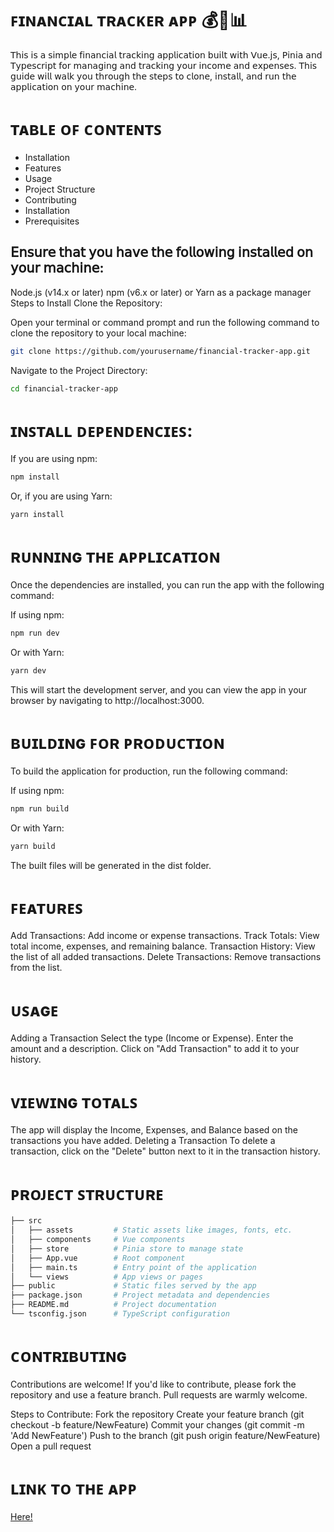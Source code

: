 # ꜰɪɴᴀɴᴄɪᴀʟ ᴛʀᴀᴄᴋᴇʀ ᴀᴘᴘ 💰💼📊
𝖳𝗁𝗂𝗌 𝗂𝗌 𝖺 𝗌𝗂𝗆𝗉𝗅𝖾 𝖿𝗂𝗇𝖺𝗇𝖼𝗂𝖺𝗅 𝗍𝗋𝖺𝖼𝗄𝗂𝗇𝗀 𝖺𝗉𝗉𝗅𝗂𝖼𝖺𝗍𝗂𝗈𝗇 𝖻𝗎𝗂𝗅𝗍 𝗐𝗂𝗍𝗁 𝖵𝗎𝖾.𝗃𝗌, 𝖯𝗂𝗇𝗂𝖺 𝖺𝗇𝖽 𝖳𝗒𝗉𝖾𝗌𝖼𝗋𝗂𝗉𝗍 𝖿𝗈𝗋 𝗆𝖺𝗇𝖺𝗀𝗂𝗇𝗀 𝖺𝗇𝖽 𝗍𝗋𝖺𝖼𝗄𝗂𝗇𝗀 𝗒𝗈𝗎𝗋 𝗂𝗇𝖼𝗈𝗆𝖾 𝖺𝗇𝖽 𝖾𝗑𝗉𝖾𝗇𝗌𝖾𝗌. 𝖳𝗁𝗂𝗌 𝗀𝗎𝗂𝖽𝖾 𝗐𝗂𝗅𝗅 𝗐𝖺𝗅𝗄 𝗒𝗈𝗎 𝗍𝗁𝗋𝗈𝗎𝗀𝗁 𝗍𝗁𝖾 𝗌𝗍𝖾𝗉𝗌 𝗍𝗈 𝖼𝗅𝗈𝗇𝖾, 𝗂𝗇𝗌𝗍𝖺𝗅𝗅, 𝖺𝗇𝖽 𝗋𝗎𝗇 𝗍𝗁𝖾 𝖺𝗉𝗉𝗅𝗂𝖼𝖺𝗍𝗂𝗈𝗇 𝗈𝗇 𝗒𝗈𝗎𝗋 𝗆𝖺𝖼𝗁𝗂𝗇𝖾.

# ᴛᴀʙʟᴇ ᴏꜰ ᴄᴏɴᴛᴇɴᴛꜱ
* Installation
* Features
* Usage
* Project Structure
* Contributing
* Installation
* Prerequisites

  
## 𝖤𝗇𝗌𝗎𝗋𝖾 𝗍𝗁𝖺𝗍 𝗒𝗈𝗎 𝗁𝖺𝗏𝖾 𝗍𝗁𝖾 𝖿𝗈𝗅𝗅𝗈𝗐𝗂𝗇𝗀 𝗂𝗇𝗌𝗍𝖺𝗅𝗅𝖾𝖽 𝗈𝗇 𝗒𝗈𝗎𝗋 𝗆𝖺𝖼𝗁𝗂𝗇𝖾:

Node.js (v14.x or later)
npm (v6.x or later) or Yarn as a package manager
Steps to Install
Clone the Repository:

Open your terminal or command prompt and run the following command to clone the repository to your local machine:

```bash
git clone https://github.com/yourusername/financial-tracker-app.git
```
Navigate to the Project Directory:

```bash
cd financial-tracker-app
```

# ɪɴꜱᴛᴀʟʟ ᴅᴇᴘᴇɴᴅᴇɴᴄɪᴇꜱ:

If you are using npm:

```bash
npm install
```
Or, if you are using Yarn:

```bash
yarn install
```

# ʀᴜɴɴɪɴɢ ᴛʜᴇ ᴀᴘᴘʟɪᴄᴀᴛɪᴏɴ
Once the dependencies are installed, you can run the app with the following command:

If using npm:

```bash
npm run dev
```
Or with Yarn:

```bash
yarn dev
```
This will start the development server, and you can view the app in your browser by navigating to http://localhost:3000.

# ʙᴜɪʟᴅɪɴɢ ꜰᴏʀ ᴘʀᴏᴅᴜᴄᴛɪᴏɴ
To build the application for production, run the following command:

If using npm:

```bash
npm run build
```
Or with Yarn:

```bash
yarn build
```
The built files will be generated in the dist folder.

# ꜰᴇᴀᴛᴜʀᴇꜱ
Add Transactions: Add income or expense transactions.
Track Totals: View total income, expenses, and remaining balance.
Transaction History: View the list of all added transactions.
Delete Transactions: Remove transactions from the list.

# ᴜꜱᴀɢᴇ
Adding a Transaction
Select the type (Income or Expense).
Enter the amount and a description.
Click on "Add Transaction" to add it to your history.


# ᴠɪᴇᴡɪɴɢ ᴛᴏᴛᴀʟꜱ
The app will display the Income, Expenses, and Balance based on the transactions you have added.
Deleting a Transaction
To delete a transaction, click on the "Delete" button next to it in the transaction history.

# ᴘʀᴏᴊᴇᴄᴛ ꜱᴛʀᴜᴄᴛᴜʀᴇ
```bash
├── src
│   ├── assets         # Static assets like images, fonts, etc.
│   ├── components     # Vue components
│   ├── store          # Pinia store to manage state
│   ├── App.vue        # Root component
│   ├── main.ts        # Entry point of the application
│   └── views          # App views or pages
├── public             # Static files served by the app
├── package.json       # Project metadata and dependencies
├── README.md          # Project documentation
└── tsconfig.json      # TypeScript configuration
```

# ᴄᴏɴᴛʀɪʙᴜᴛɪɴɢ
Contributions are welcome! If you'd like to contribute, please fork the repository and use a feature branch. Pull requests are warmly welcome.

Steps to Contribute:
Fork the repository
Create your feature branch (git checkout -b feature/NewFeature)
Commit your changes (git commit -m 'Add NewFeature')
Push to the branch (git push origin feature/NewFeature)
Open a pull request

# ʟɪɴᴋ ᴛᴏ ᴛʜᴇ ᴀᴘᴘ
[Here!]()

